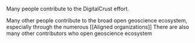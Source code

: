Many people contribute to the DigitalCrust effort.

Many other people contribute to the broad open geoscience ecosystem,
especially through the numerous [[Aligned organizations]]
There are also many other contributors who  open geoscience ecosystem 